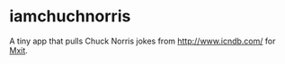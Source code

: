 # iamchuchnorris

A tiny app that pulls Chuck Norris jokes from http://www.icndb.com/ for [Mxit](https://www.mxit.com).